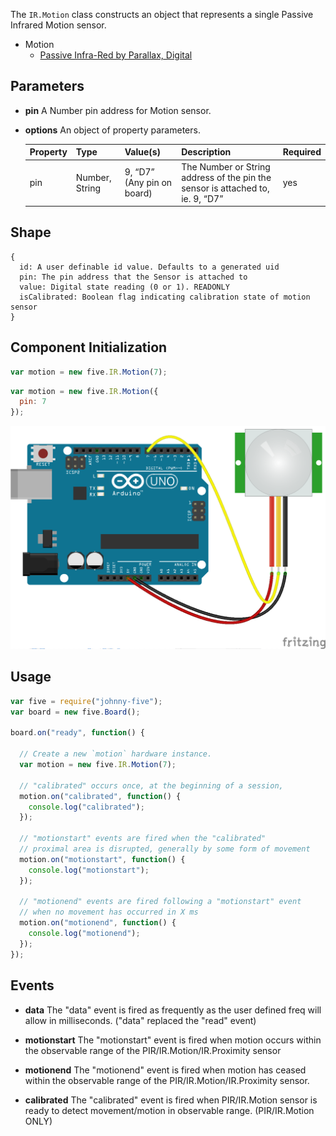 The `IR.Motion` class constructs an object that represents a single Passive Infrared Motion sensor.

- Motion
    - [Passive Infra-Red by Parallax, Digital](http://www.parallax.com/tabid/768/productid/83/default.aspx)

## Parameters

- **pin** A Number pin address for Motion sensor.

- **options** An object of property parameters.

  | Property | Type           | Value(s)                   | Description                                                                    | Required |
  |---------------|----------------|----------------------------|--------------------------------------------------------------------------------|----------|
  | pin           | Number, String | 9, “D7” (Any pin on board) | The Number or String address of the pin the sensor is attached to, ie. 9, “D7” | yes      |


## Shape

```
{ 
  id: A user definable id value. Defaults to a generated uid
  pin: The pin address that the Sensor is attached to
  value: Digital state reading (0 or 1). READONLY
  isCalibrated: Boolean flag indicating calibration state of motion sensor 
}

```


## Component Initialization


```js
var motion = new five.IR.Motion(7);
```

```js
var motion = new five.IR.Motion({
  pin: 7
});
```

![IR.Motion](https://github.com/rwaldron/johnny-five/raw/master/docs/breadboard/ir-motion.png)

## Usage
```js
var five = require("johnny-five");
var board = new five.Board();

board.on("ready", function() {

  // Create a new `motion` hardware instance.
  var motion = new five.IR.Motion(7);

  // "calibrated" occurs once, at the beginning of a session,
  motion.on("calibrated", function() {
    console.log("calibrated");
  });

  // "motionstart" events are fired when the "calibrated"
  // proximal area is disrupted, generally by some form of movement
  motion.on("motionstart", function() {
    console.log("motionstart");
  });

  // "motionend" events are fired following a "motionstart" event
  // when no movement has occurred in X ms
  motion.on("motionend", function() {
    console.log("motionend");
  });
});
```

## Events

- **data** The "data" event is fired as frequently as the user defined freq will allow in milliseconds. ("data" replaced the "read" event)

- **motionstart** The "motionstart" event is fired when motion occurs within the observable range of the PIR/IR.Motion/IR.Proximity sensor

- **motionend** The "motionend" event is fired when motion has ceased within the observable range of the PIR/IR.Motion/IR.Proximity sensor.

- **calibrated** The "calibrated" event is fired when PIR/IR.Motion sensor is ready to detect movement/motion in observable range. (PIR/IR.Motion ONLY)